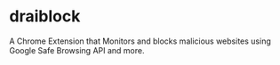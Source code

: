 # draiblock
A Chrome Extension that Monitors and blocks malicious websites using Google Safe Browsing API and more.
